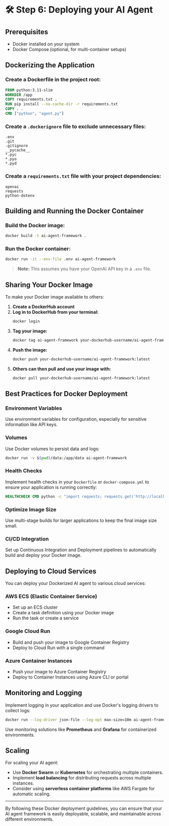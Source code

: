# 🛠️ Step 6: Deploying your AI Agent

## Prerequisites
- Docker installed on your system
- Docker Compose (optional, for multi-container setups)

## Dockerizing the Application

### Create a Dockerfile in the project root:
```Dockerfile
FROM python:3.11-slim
WORKDIR /app
COPY requirements.txt .
RUN pip install --no-cache-dir -r requirements.txt
COPY . .
CMD ["python", "agent.py"]
```

### Create a `.dockerignore` file to exclude unnecessary files:
```
.env
.git
.gitignore
__pycache__
*.pyc
*.pyo
*.pyd
```

### Create a `requirements.txt` file with your project dependencies:
```
openai
requests
python-dotenv
```

## Building and Running the Docker Container

### Build the Docker image:
```sh
docker build -t ai-agent-framework .
```

### Run the Docker container:
```sh
docker run -it --env-file .env ai-agent-framework
```

> **Note:** This assumes you have your OpenAI API key in a `.env` file.

## Sharing Your Docker Image

To make your Docker image available to others:

1. **Create a DockerHub account**
2. **Log in to DockerHub from your terminal:**
   ```sh
   docker login
   ```
3. **Tag your image:**
   ```sh
   docker tag ai-agent-framework your-dockerhub-username/ai-agent-framework:latest
   ```
4. **Push the image:**
   ```sh
   docker push your-dockerhub-username/ai-agent-framework:latest
   ```
5. **Others can then pull and use your image with:**
   ```sh
   docker pull your-dockerhub-username/ai-agent-framework:latest
   ```

## Best Practices for Docker Deployment

### Environment Variables
Use environment variables for configuration, especially for sensitive information like API keys.

### Volumes
Use Docker volumes to persist data and logs:
```sh
docker run -v $(pwd)/data:/app/data ai-agent-framework
```

### Health Checks
Implement health checks in your `Dockerfile` or `docker-compose.yml` to ensure your application is running correctly:
```Dockerfile
HEALTHCHECK CMD python -c "import requests; requests.get('http://localhost:8000/health')"
```

### Optimize Image Size
Use multi-stage builds for larger applications to keep the final image size small.

### CI/CD Integration
Set up Continuous Integration and Deployment pipelines to automatically build and deploy your Docker image.

## Deploying to Cloud Services
You can deploy your Dockerized AI agent to various cloud services:

### AWS ECS (Elastic Container Service)
- Set up an ECS cluster
- Create a task definition using your Docker image
- Run the task or create a service

### Google Cloud Run
- Build and push your image to Google Container Registry
- Deploy to Cloud Run with a single command

### Azure Container Instances
- Push your image to Azure Container Registry
- Deploy to Container Instances using Azure CLI or portal

## Monitoring and Logging
Implement logging in your application and use Docker's logging drivers to collect logs:
```sh
docker run --log-driver json-file --log-opt max-size=10m ai-agent-framework
```
Use monitoring solutions like **Prometheus** and **Grafana** for containerized environments.

## Scaling
For scaling your AI agent:
- Use **Docker Swarm** or **Kubernetes** for orchestrating multiple containers.
- Implement **load balancing** for distributing requests across multiple instances.
- Consider using **serverless container platforms** like AWS Fargate for automatic scaling.

---
By following these Docker deployment guidelines, you can ensure that your AI agent framework is easily deployable, scalable, and maintainable across different environments.
